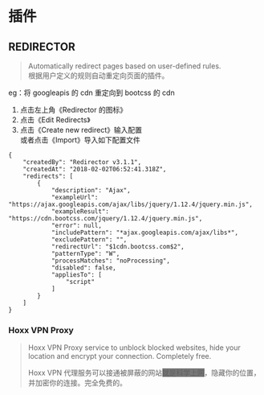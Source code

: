 # 插件

## REDIRECTOR

> Automatically redirect pages based on user-defined rules.\
> 根据用户定义的规则自动重定向页面的插件。  

eg：将 googleapis 的 cdn 重定向到 bootcss 的 cdn  

1.  点击左上角《Redirector 的图标》
2.  点击《Edit Redirects》
3.  点击《Create  new redirect》输入配置\
    或者点击《Import》导入如下配置文件

<!---->

    {
        "createdBy": "Redirector v3.1.1",
        "createdAt": "2018-02-02T06:52:41.318Z",
        "redirects": [
            {
                "description": "Ajax",
                "exampleUrl": "https://ajax.googleapis.com/ajax/libs/jquery/1.12.4/jquery.min.js",
                "exampleResult": "https://cdn.bootcss.com/jquery/1.12.4/jquery.min.js",
                "error": null,
                "includePattern": "*ajax.googleapis.com/ajax/libs*",
                "excludePattern": "",
                "redirectUrl": "$1cdn.bootcss.com$2",
                "patternType": "W",
                "processMatches": "noProcessing",
                "disabled": false,
                "appliesTo": [
                    "script"
                ]
            }
        ]
    }

### Hoxx VPN Proxy

> Hoxx VPN Proxy service to unblock blocked websites, hide your location and encrypt your connection. Completely free.
>
> Hoxx VPN 代理服务可以接通被屏蔽的网站<span style="background:#777">就是科学上网</span>，隐藏你的位置，并加密你的连接。完全免费的。
